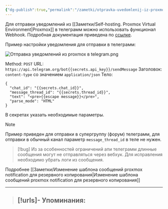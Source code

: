 ```yaml
---
{"dg-publish":true,"permalink":"/zametki/otpravka-uvedomlenij-iz-proxmox-v-telegram-s-ispolzovaniem-webhook/","created":"2025-03-03 16:05","updated":"2025-03-16T18:52:52+03:00"}
---
```


Для отправки уведомлений из [[Заметки/Self-hosting. Proxmox Virtual Environment\|Proxmox]] в телеграмм можно использовать функционал Webhook. Подробная документация приведена по [ссылке](https://proxmox.deniom.ru:8006/pve-docs/chapter-notifications.html#notification_targets_webhook). 

Пример настройки уведомления для отправки в телеграмм:

![Отправка уведомлений из proxmox в telegram.png](/img/user/%D0%98%D1%81%D1%85%D0%BE%D0%B4%D0%BD%D0%B8%D0%BA%D0%B8/%D0%9E%D1%82%D0%BF%D1%80%D0%B0%D0%B2%D0%BA%D0%B0%20%D1%83%D0%B2%D0%B5%D0%B4%D0%BE%D0%BC%D0%BB%D0%B5%D0%BD%D0%B8%D0%B9%20%D0%B8%D0%B7%20proxmox%20%D0%B2%20telegram.png)

Method: `POST`
URL: `https://api.telegram.org/bot{{secrets.api_key}}/sendMessage`
Заголовок: `content-type` со значением `application/json`
Тело:
```
{
  "chat_id": "{{secrets.chat_id}}",
  "message_thread_id": "{{secrets.thread_id}}",
  "text": "<pre>{{escape message}}</pre>",
  "parse_mode": "HTML"
}
```
В секретах указать необходимые параметры.

> [!note]
> Пример приведен для отправки в супергруппу (форум) телеграмм, для отправки в обычный канал параметр `message_thread_id` в теле не нужен.

> [!bug]
> Из за особенностей ограничений апи телеграмм длинные сообщения могут не отправляться через вебхук. Для исправления необходимо убрать логи из сообщения.

Подробнее [[Заметки/Изменение шаблона сообщений proxmox notification для резервного копирования\|Изменение шаблона сообщений proxmox notification для резервного копирования]]

---
> [!urls]- Упоминания:
> - 